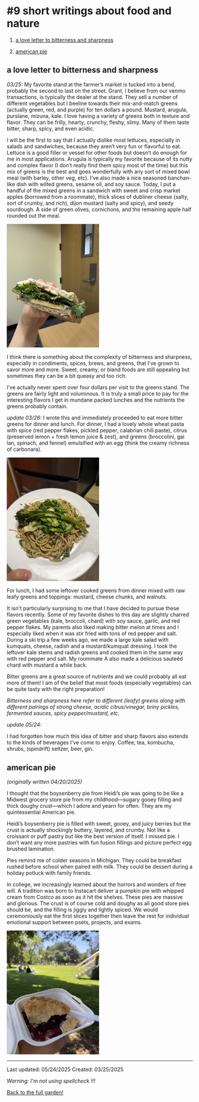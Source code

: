 # #9 short writings about food and nature

1. [a love letter to bitterness and sharpness](#a-love-letter-to-bitterness-and-sharpness)

2. [american pie](#american-pie)


## a love letter to bitterness and sharpness

*03/25:*
My favorite stand at the farmer’s market is tucked into a bend, probably the second to last on the street. Grant, I believe from our venmo transactions, is typically the dealer at the stand. They sell a number of different vegetables but I beeline towards their mix-and-match greens (actually green, red, and purple) for ten dollars a pound. Mustard, arugula, purslane, mizuna, kale. I love having a variety of greens both in texture and flavor. They can be frilly, hearty, crunchy, fleshy, slimy. Many of them taste bitter, sharp, spicy, and even acidic. 

I will be the first to say that I actually dislike most lettuces, especially in salads and sandwiches, because they aren’t very fun or flavorful to eat. Lettuce is a good filler or vessel for other foods but doesn’t do enough for me in most applications. Arugula is typically my favorite because of its nutty and complex flavor (I don’t really find them spicy most of the time) but this mix of greens is the best and goes wonderfully with any sort of mixed bowl meal (with barley, other veg, etc). I’ve also made a nice seasoned banchan-like dish with wilted greens, sesame oil, and soy sauce. Today, I put a handful of the mixed greens in a sandwich with sweet and crisp market apples (borrowed from a roommate), thick slices of dubliner cheese (salty, sort of crumby, and rich), dijon mustard (salty and spicy), and seedy sourdough. A side of green olives, cornichons, and the remaining apple half rounded out the meal. 

<a href="./img/sandwich.jpeg">
    <img src="./img/sandwich.jpeg" width="250">
</a>

I think there is something about the complexity of bitterness and sharpness, especially in condiments, spices, brews, and greens, that I’ve grown to savor more and more. Sweet, creamy, or bland foods are still appealing but sometimes they can be a bit queasy and too rich. 

I’ve actually never spent over four dollars per visit to the greens stand. The greens are fairly light and voluminous. It is truly a small price to pay for the interesting flavors I get in mundane packed lunches and the nutrients the greens probably contain. 

<!-- In Spain, my sister and I did a sort of hopping on the last day; we found some casual bars with ice cold beers and savory bites. We had these really acidic and briny gildas: bar skewers with olives, pickled peppers, and anchovies.  

<a href="./img/gilda.jpeg">
    <img src="./img/gilda.jpeg" width="250">
</a> -->

*update 03/26:*
I wrote this and immediately proceeded to eat more bitter greens for dinner and lunch. For dinner, I had a lovely whole wheat pasta with spice (red pepper flakes, pickled pepper, calabrian chili paste), citrus (preserved lemon + fresh lemon juice & zest), and greens (broccolini, gai lan, spinach, and fennel) emulsified with an egg (think the creamy richness of carbonara). 

<a href="./img/greenpasta.jpeg">
    <img src="./img/greenpasta.jpeg" width="250">
</a>

For lunch, I had some leftover cooked greens from dinner mixed with raw leafy greens and toppings: mustard, cheese chunks, and walnuts. 

It isn't particularly surprising to me that I have decided to pursue these flavors recently. Some of my favorite dishes to this day are slightly charred green vegetables (kale, broccoli, chard) with soy sauce, garlic, and red pepper flakes. My parents also liked making bitter melon at times and I especially liked when it was stir fried with tons of red pepper and salt. During a ski trip a few weeks ago, we made a large kale salad with kumquats, cheese, radish and a mustard/kumquat dressing. I took the leftover kale stems and radish greens and cooked them in the same way with red pepper and salt. My roommate A also made a delicious sauteéd chard with mustard a while back. 

Bitter greens are a great source of nutrients and we could probably all eat more of them! I am of the belief that most foods (especially vegetables) can be quite tasty with the right preparation! 

*Bitterness and sharpness here refer to different (leafy) greens along with different pairings of strong cheese, acidic citrus/vinegar, briny pickles, fermented sauces, spicy pepper/mustard, etc.* 

*update 05/24:*

I had forgotten how much this idea of bitter and sharp flavors also extends to the kinds of beverages I've come to enjoy. Coffee, tea, kombucha, shrubs, (spindrift) seltzer, beer, gin. 

## american pie

*(originally written 04/20/2025)*

I thought that the boysenberry pie from Heidi’s pie was going to be like a Midwest grocery store pie from my childhood—sugary gooey filling and thick doughy crust—which I adore and yearn for often. They are my quintessential American pie. 

Heidi’s boysenberry pie is filled with sweet, gooey, and juicy berries but the crust is actually shockingly buttery, layered, and crumby. Not like a croissant or puff pastry but like the best version of itself. I missed pie. I don’t want any more pastries with fun fusion fillings and picture perfect egg brushed lamination. 

Pies remind me of colder seasons in Michigan. They could be breakfast rushed before school when paired with milk. They could be dessert during a holiday potluck with family friends. 

In college, we increasingly learned about the horrors and wonders of free will. A tradition was born to Instacart deliver a pumpkin pie with whipped cream from Costco as soon as it hit the shelves. These pies are massive and glorious. The crust is of course cold and doughy as all good store pies should be, and the filling is jiggly and lightly spiced. We would ceremoniously eat the first slices together then leave the rest for individual emotional support between psets, projects, and exams. 

<a href="./img/heidispie.jpeg">
    <img src="./img/heidispie.jpeg" width="250">
</a>

------------
Last updated: 05/24/2025
Created: 03/25/2025

*Warning: I'm not using spellcheck !!!* 

[Back to the full garden!](./index.md)